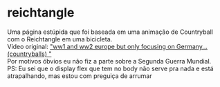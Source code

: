 # reichtangle
Uma página estúpida que foi baseada em uma animação de Countryball com o Reichtangle em uma bicicleta.<br>
Vídeo original: <a href="https://www.youtube.com/watch?v=q6NoN0uqyiY&ab_channel=NOPEXDDD" target="_blank">"ww1 and ww2 europe but only focusing on Germany... (countryballs)
"</a><br>
Por motivos óbvios eu não fiz a parte sobre a Segunda Guerra Mundial.<br>
PS: Eu sei que o display flex que tem no body não serve pra nada e está atrapalhando, mas estou com preguiça de arrumar
